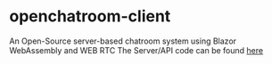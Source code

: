 # openchatroom-client
An Open-Source server-based chatroom system using Blazor WebAssembly and WEB RTC
The Server/API code can be found [here](https://github.com/Pierouge/openchatroom-server)   
